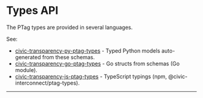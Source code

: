 # Types API

The PTag types are provided in several languages.

See:

- [civic-transparency-py-ptag-types](https://github.com/civic-interconnect/civic-transparency-py-ptag-types) - Typed Python models auto-generated from these schemas.
- [civic-transparency-go-ptag-types](https://github.com/civic-interconnect/civic-transparency-go-ptag-types) - Go structs from schemas (Go module).
- [civic-transparency-js-ptag-types](https://github.com/civic-interconnect/civic-transparency-js-ptag-types) - TypeScript typings (npm, @civic-interconnect/ptag-types).

---
